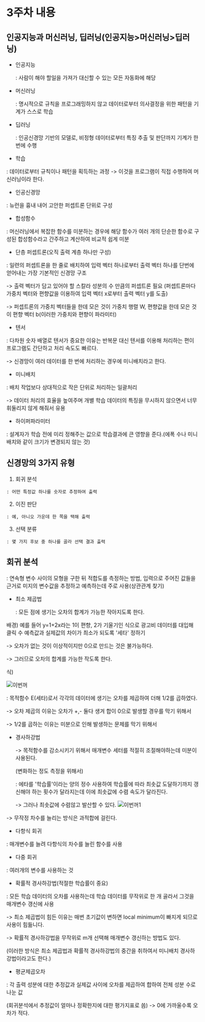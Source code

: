 # 3주차 내용

## 인공지능과 머신러닝, 딥러닝(인공지능>머신러닝>딥러닝)
  - 인공지능

    : 사람이 해야 할일을 가져가 대신할 수 있는 모든 자동화에 해당
    
  - 머신러닝
  
    : 명시적으로 규칙을 프로그래밍하지 않고 데이터로부터 의사결정을 위한 패턴을 기계가 스스로 학습
    
  - 딥러닝
    
    : 인공신경망 기반의 모델로, 비정형 데이터로부터 특징 추출 및 판단까지 기계가 한 번에 수행
    
  - 학습

   : 데이터로부터 규칙이나 패턴을 획득하는 과정 -> 이것을 프로그램이 직접 수행하여 머신러닝이라 한다.
   
  - 인공신경망
  
   : 뉴런을 흉내 내어 고안한 퍼셉트론 단위로 구성
    
  - 합성함수
  
   : 머신러닝에서 복잡한 함수를 미분하는 경우에 해당 함수가 여러 개의 단순한 함수로 구성된 합성함수라고 간주하고 계산하여 비교적 쉽게 미분
    

  - 단층 퍼셉트론(오직 출력 계층 하나만 구성)
  
   : 일련의 퍼셉트론을 한 줄로 배치하여 입력 벡터 하나로부터 출력 벡터 하나를 단번에 얻어내는 가장 기본적인 신경망 구조
   
   -> 출력 벡터가 담고 있어야 할 스칼라 성분의 수 만큼의 퍼셉트론 필요
   (퍼셉트론마다 가중치 벡터와 편향값을 이용하여 입력 벡터 x로부터 출력 벡터 y를 도출)
   
   -> 퍼셉트론의 가중치 벡터들을 한데 모은 것이 가중치 행렬 W, 편향값을 한데 모은 것이 편향 벡터 b(이러한 가중치와 편향이 파라미터)
  
 - 텐서

  : 다차원 숫자 배열로 텐서가 중요한 이유는 반복문 대신 텐서를 이용해 처리하는 편이 프로그램도 간단하고 처리 속도도 빠르다.
  
  -> 신경망이 여러 데이터를 한 번에 처리하는 경우에 미니배치라고 한다.
  
 - 미니배치
 
  : 배치 작업보다 상대적으로 작은 단위로 처리하는 일괄처리
  
  -> 데이터 처리의 효율을 높여주며 개별 학습 데이터의 특징을 무시하지 않으면서 너무 휘둘리지 않게 해줘서 유용
  
 - 하이퍼파라미터
 
  : 설계자가 학습 전에 미리 정해주는 값으로 학습결과에 큰 영향을 준다.(에폭 수나 미니배치와 같이 크기가 변경되지 않는 것)
  
  
## 신경망의 3가지 유형
  1. 회귀 분석
  
    : 어떤 특정값 하나를 숫자로 추정하여 출력
    
  2. 이진 판단

    : 예, 아니오 가운데 한 쪽을 택해 출력
  
  3. 선택 분류
  
    : 몇 가지 후보 중 하나를 골라 선택 결과 출력
   
   
## 회귀 분석
  : 연속형 변수 사이의 모형을 구한 뒤 적합도를 측정하는 방법, 입력으로 주어진 값들을 근거로 미지의 변수값을 추정하고 예측하는데 주로 사용(상관관계 찾기)
  
  - 최소 제곱법
  
    : 모든 점에 생기는 오차의 합계가 가능한 작아지도록 한다.
    
   배경) 예를 들어 y=1+2x라는 1이 편향, 2가 기울기인 식으로 광고비 데이터를 대입해 클릭 수 예측값과 실제값의 차이가 최소가 되도록 '세타' 정하기
   
   -> 오차가 없는 것이 이상적이지만 0으로 만드는 것은 불가능하다.
   
   -> 그러므로 오차의 합계를 가능한 작도록 한다.
   
   식)
   
   ![이번꺼](https://user-images.githubusercontent.com/59636424/112146740-47b74500-8c1f-11eb-9130-ca3bb10ac91f.png)
   
   : 목적함수 E(세타)로서 각각의 데이터에 생기는 오차를 제곱하여 더해 1/2를 곱하였다.
   
   -> 오차 제곱의 이유는 오차가 +,- 둘다 생겨 합이 0으로 발생할 경우를 막기 위해서
   
   -> 1/2를 곱하는 이유는 미분으로 인해 발생하는 문제를 막기 위해서
    
  - 경사하강법
  
    -> 목적함수를 감소시키기 위해서 매개변수 세터를 적절히 조절해야하는데 미분이 사용된다.
    
     (변화하는 정도 측정을 위해서)
     
    : 에타를 '학습률'이라는 양의 정수 사용하여 학습률에 따라 최솟값 도달하기까지 갱신해야 하는 횟수가 달라지는데 이에 최솟값에 수렴 속도가 달라진다.
     
     -> 그러나 최솟값에 수렴않고 발산할 수 있다.
  ![이번꺼1](https://user-images.githubusercontent.com/59636424/112154440-9ff24500-8c27-11eb-998d-bfcc6d9bda91.png)   
  
  -> 무작정 차수를 늘리는 방식은 과적합에 걸린다.
  
  - 다항식 회귀
  
   : 매개변수를 늘려 다항식의 차수를 늘린 함수를 사용
   
  - 다중 회귀
  
   : 여러개의 변수를 사용하는 것
   
  - 확률적 경사하강법(적절한 학습률이 중요)
  
   : 모든 학습 데이터의 오차를 사용하는데 학습 데이터를 무작위로 한 개 골라서 그것을 매개변수 갱신에 사용
   
   -> 최소 제곱법이 힘든 이유는 매번 초기값이 변하면 local minimum이 빠지게 되므로 사용이 힘듦니다.
   
   -> 확률적 경사하강법을 무작위로 m개 선택해 매개변수 갱신하는 방법도 있다.
   
   (이러한 방식은 최소 제곱법과 확률적 경사하강법의 중간을 취하여서 미니배치 경사하강법이라고도 한다.)
  
  - 평균제곱오차
  
   : 각 출력 성분에 대한 추정값과 실제값 사이에 오차를 제곱하여 합하여 전체 성분 수로 나눈 값
   
   (회귀분석에서 추정값이 얼마나 정확한지에 대한 평가지표로 씀) -> 0에 가까울수록 오차가 적다.
  
     
     
   
